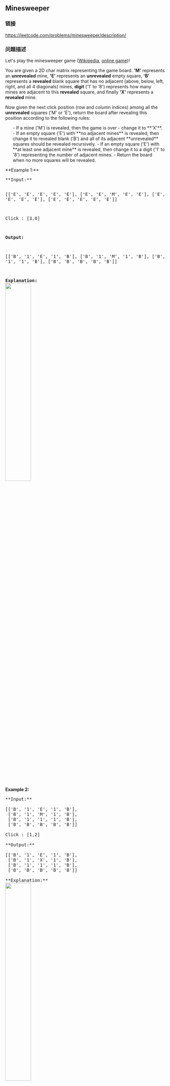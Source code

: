 ## Minesweeper  
### 链接  
https://leetcode.com/problems/minesweeper/description/  
### 问题描述
Let's play the minesweeper game ([Wikipedia](https://en.wikipedia.org/wiki/Minesweeper_(video_game)), [online game](http://minesweeperonline.com))! 

You are given a 2D char matrix representing the game board. **'M'** represents an **unrevealed** mine, **'E'** represents an **unrevealed** empty square, **'B'** represents a **revealed** blank square that has no adjacent (above, below, left, right, and all 4 diagonals) mines, **digit** ('1' to '8') represents how many mines are adjacent to this **revealed** square, and finally **'X'** represents a **revealed** mine.

Now given the next click position (row and column indices) among all the **unrevealed** squares ('M' or 'E'), return the board after revealing this position according to the following rules:


<ol>
- If a mine ('M') is revealed, then the game is over - change it to **'X'**.
- If an empty square ('E') with **no adjacent mines** is revealed, then change it to revealed blank ('B') and all of its adjacent **unrevealed** squares should be revealed recursively.
- If an empty square ('E') with **at least one adjacent mine** is revealed, then change it to a digit ('1' to '8') representing the number of adjacent mines.
- Return the board when no more squares will be revealed.
</ol>


<p>**Example 1:**<br />
<pre>
**Input:** 

[['E', 'E', 'E', 'E', 'E'],
 ['E', 'E', 'M', 'E', 'E'],
 ['E', 'E', 'E', 'E', 'E'],
 ['E', 'E', 'E', 'E', 'E']]

Click : [3,0]

**Output:** 

[['B', '1', 'E', '1', 'B'],
 ['B', '1', 'M', '1', 'B'],
 ['B', '1', '1', '1', 'B'],
 ['B', 'B', 'B', 'B', 'B']]

**Explanation:**
<img src="/static/images/problemset/minesweeper_example_1.png" width = "40%" />
</pre>


**Example 2:**<br />
<pre>
**Input:** 

[['B', '1', 'E', '1', 'B'],
 ['B', '1', 'M', '1', 'B'],
 ['B', '1', '1', '1', 'B'],
 ['B', 'B', 'B', 'B', 'B']]

Click : [1,2]

**Output:** 

[['B', '1', 'E', '1', 'B'],
 ['B', '1', 'X', '1', 'B'],
 ['B', '1', '1', '1', 'B'],
 ['B', 'B', 'B', 'B', 'B']]

**Explanation:**
<img src="/static/images/problemset/minesweeper_example_2.png" width = "40%" />
</pre>


**Note:**<br>
<ol>
- The range of the input matrix's height and width is [1,50].
- The click position will only be an unrevealed square ('M' or 'E'), which also means the input board contains at least one clickable square.
- The input board won't be a stage when game is over (some mines have been revealed).
- For simplicity, not mentioned rules should be ignored in this problem. For example, you **don't** need to reveal all the unrevealed mines when the game is over, consider any cases that you will win the game or flag any squares.
</ol>

